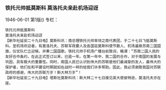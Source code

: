 ### 铁托元帅抵莫斯科  莫洛托夫亲赴机场迎迓

1946-06-01
第1版()
专栏：

    铁托元帅抵莫斯科
    莫洛托夫亲赴机场迎迓
    【新华社延安二十九日电】莫斯科讯：南总理铁托元帅率领之南代表团，于二十七日飞抵莫斯科。至机场欢迎者，有莫洛托夫、苏联军政要人及各国驻莫斯科使节数人、机场遍悬苏南二国国旗，仪仗队伫立迎候，并奏二国国歌。铁托元帅于机场广播台前致词，略谓：“苏南二国人民的友好合作条约，在此正式签订以来，已逾一年。在第一年中，我二国的合作，对于南国的发展与巩固，具有极大的重要性。同时，南国人民已认识到伟大的苏联是他们最诚挚的友人，最伟大的保护者，他们在和平建设时期就如在战时一样的给我们许多帮助。因此，我必须谢致我国对苏联政府的感谢，伟大的苏联万岁！斯大林万岁”！
    【新华社延安二十九日电】塔斯社莫斯科讯：斯大林二十七日接见英大使彼特逊，莫洛托夫亦在座。
